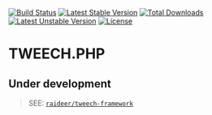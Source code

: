 [![Build Status](https://travis-ci.org/raideer/tweech-framework.svg?branch=master)](https://travis-ci.org/raideer/tweech-framework)
[![Latest Stable Version](https://poser.pugx.org/raideer/tweech-framework/v/stable)](https://packagist.org/packages/raideer/tweech-framework) [![Total Downloads](https://poser.pugx.org/raideer/tweech-framework/downloads)](https://packagist.org/packages/raideer/tweech-framework) [![Latest Unstable Version](https://poser.pugx.org/raideer/tweech-framework/v/unstable)](https://packagist.org/packages/raideer/tweech-framework) [![License](https://poser.pugx.org/raideer/tweech-framework/license)](https://packagist.org/packages/raideer/tweech-framework)

# TWEECH.PHP

## Under development
>SEE: [`raideer/tweech-framework`](https://github.com/raideer/tweech-framework)
